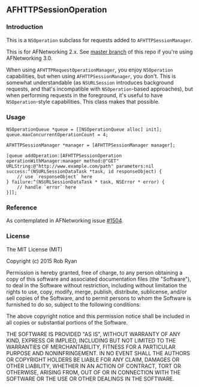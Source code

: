 ## AFHTTPSessionOperation

### Introduction

This is a `NSOperation` subclass for requests added to `AFHTTPSessionManager`. 

This is for AFNetworking 2.x. See [master branch](https://github.com/robertmryan/AFHTTPSessionOperation/) of this repo if you're using AFNetworking 3.0.

When using `AFHTTPRequestOperationManager`, you enjoy `NSOperation` capabilities, but when using `AFHTTPSessionManager`, you don't. This is somewhat understandable (as `NSURLSession` introduces background requests, and that's incompatible with `NSOperation`-based approaches), but when performing requests in the foreground, it's useful to have `NSOperation`-style capabilities. This class makes that possible.

### Usage

    NSOperationQueue *queue = [[NSOperationQueue alloc] init];
    queue.maxConcurrentOperationCount = 4;

    AFHTTPSessionManager *manager = [AFHTTPSessionManager manager];

    [queue addOperation:[AFHTTPSessionOperation operationWithManager:manager method:@"GET" URLString:@"http://www.example.com/path" parameters:nil success:^(NSURLSessionDataTask *task, id responseObject) {
        // use `responseObject` here
    } failure:^(NSURLSessionDataTask * task, NSError * error) {
        // handle `error` here
    }]];

### Reference

As contemplated in AFNetworking issue [#1504](https://github.com/AFNetworking/AFNetworking/issues/1504).

### License

The MIT License (MIT)

Copyright (c) 2015 Rob Ryan

Permission is hereby granted, free of charge, to any person obtaining a copy
of this software and associated documentation files (the "Software"), to deal
in the Software without restriction, including without limitation the rights
to use, copy, modify, merge, publish, distribute, sublicense, and/or sell
copies of the Software, and to permit persons to whom the Software is
furnished to do so, subject to the following conditions:

The above copyright notice and this permission notice shall be included in all
copies or substantial portions of the Software.

THE SOFTWARE IS PROVIDED "AS IS", WITHOUT WARRANTY OF ANY KIND, EXPRESS OR
IMPLIED, INCLUDING BUT NOT LIMITED TO THE WARRANTIES OF MERCHANTABILITY,
FITNESS FOR A PARTICULAR PURPOSE AND NONINFRINGEMENT. IN NO EVENT SHALL THE
AUTHORS OR COPYRIGHT HOLDERS BE LIABLE FOR ANY CLAIM, DAMAGES OR OTHER
LIABILITY, WHETHER IN AN ACTION OF CONTRACT, TORT OR OTHERWISE, ARISING FROM,
OUT OF OR IN CONNECTION WITH THE SOFTWARE OR THE USE OR OTHER DEALINGS IN THE
SOFTWARE.

